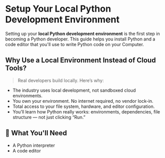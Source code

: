 # Setup Your Local Python Development Environment

Setting up your **local Python development environment** is the first step in 
becoming a Python developer. This guide helps you install Python and a code editor that 
you'll use to write Python code on your Computer.

## Why Use a Local Environment Instead of Cloud Tools?

> Real developers build locally. Here’s why:

- The industry uses local development, not sandboxed cloud environments.
- You own your environment. No internet required, no vendor lock-in.
- Total access to your file system, hardware, and editor configuration.
- You’ll learn how Python really works: environments, dependencies, file structure — not just clicking “Run.”

## 🔧 What You'll Need

- A Python interpreter
- A code editor

